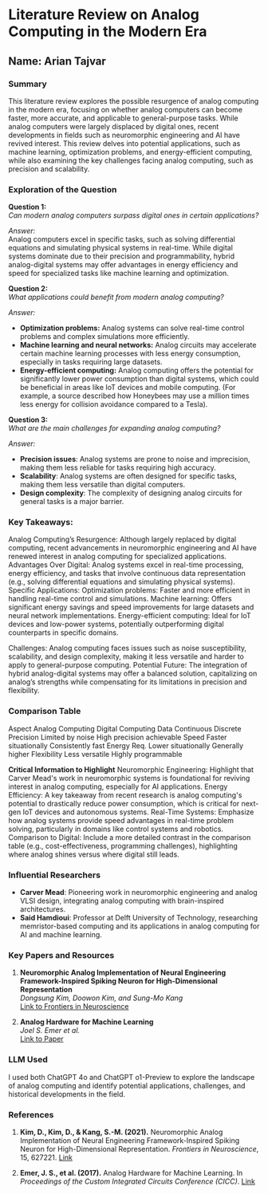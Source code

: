 # Literature Review on Analog Computing in the Modern Era

## Name: Arian Tajvar

### Summary
This literature review explores the possible resurgence of analog computing in the modern era, focusing on whether analog computers can become faster, more accurate, and applicable to general-purpose tasks. While analog computers were largely displaced by digital ones, recent developments in fields such as neuromorphic engineering and AI have revived interest. This review delves into potential applications, such as machine learning, optimization problems, and energy-efficient computing, while also examining the key challenges facing analog computing, such as precision and scalability.

### Exploration of the Question

**Question 1:**  
*Can modern analog computers surpass digital ones in certain applications?*

*Answer:*  
Analog computers excel in specific tasks, such as solving differential equations and simulating physical systems in real-time. While digital systems dominate due to their precision and programmability, hybrid analog-digital systems may offer advantages in energy efficiency and speed for specialized tasks like machine learning and optimization.

**Question 2:**  
*What applications could benefit from modern analog computing?*

*Answer:*  
- **Optimization problems:** Analog systems can solve real-time control problems and complex simulations more efficiently.
- **Machine learning and neural networks:** Analog circuits may accelerate certain machine learning processes with less energy consumption, especially in tasks requiring large datasets.
- **Energy-efficient computing:** Analog computing offers the potential for significantly lower power consumption than digital systems, which could be beneficial in areas like IoT devices and mobile computing. (For example, a source described how Honeybees may use a million times less energy for collision avoidance compared to a Tesla).

**Question 3:**  
*What are the main challenges for expanding analog computing?*

*Answer:*  
- **Precision issues**: Analog systems are prone to noise and imprecision, making them less reliable for tasks requiring high accuracy.
- **Scalability**: Analog systems are often designed for specific tasks, making them less versatile than digital computers.
- **Design complexity**: The complexity of designing analog circuits for general tasks is a major barrier.


### Key Takeaways:

Analog Computing’s Resurgence: Although largely replaced by digital computing, recent advancements in neuromorphic engineering and AI have renewed interest in analog computing for specialized applications.
Advantages Over Digital: Analog systems excel in real-time processing, energy efficiency, and tasks that involve continuous data representation (e.g., solving differential equations and simulating physical systems).
Specific Applications:
Optimization problems: Faster and more efficient in handling real-time control and simulations.
Machine learning: Offers significant energy savings and speed improvements for large datasets and neural network implementations.
Energy-efficient computing: Ideal for IoT devices and low-power systems, potentially outperforming digital counterparts in specific domains.

Challenges: Analog computing faces issues such as noise susceptibility, scalability, and design complexity, making it less versatile and harder to apply to general-purpose computing.
Potential Future: The integration of hybrid analog-digital systems may offer a balanced solution, capitalizing on analog’s strengths while compensating for its limitations in precision and flexibility.

### Comparison Table
Aspect      Analog Computing        Digital Computing
Data        Continuous	            Discrete
Precision	  Limited by noise	      High precision achievable
Speed       Faster situationally	  Consistently fast
Energy Req.	Lower situationally	    Generally higher
Flexibility	Less versatile	        Highly programmable


**Critical Information to Highlight**
Neuromorphic Engineering: Highlight that Carver Mead's work in neuromorphic systems is foundational for reviving interest in analog computing, especially for AI applications.
Energy Efficiency: A key takeaway from recent research is analog computing's potential to drastically reduce power consumption, which is critical for next-gen IoT devices and autonomous systems.
Real-Time Systems: Emphasize how analog systems provide speed advantages in real-time problem solving, particularly in domains like control systems and robotics.
Comparison to Digital: Include a more detailed contrast in the comparison table (e.g., cost-effectiveness, programming challenges), highlighting where analog shines versus where digital still leads.

### Influential Researchers

- **Carver Mead**: Pioneering work in neuromorphic engineering and analog VLSI design, integrating analog computing with brain-inspired architectures.
- **Said Hamdioui**: Professor at Delft University of Technology, researching memristor-based computing and its applications in analog computing for AI and machine learning.

### Key Papers and Resources

1. **Neuromorphic Analog Implementation of Neural Engineering Framework-Inspired Spiking Neuron for High-Dimensional Representation**  
   *Dongsung Kim, Doowon Kim, and Sung-Mo Kang*  
   [Link to Frontiers in Neuroscience](https://www.frontiersin.org/articles/10.3389/fnins.2021.627221/full)

2. **Analog Hardware for Machine Learning**  
   *Joel S. Emer et al.*  
   [Link to Paper](https://people.csail.mit.edu/emer/media/papers/2017.04.cicc.hardware_for_ml.pdf)

### LLM Used

I used both ChatGPT 4o and ChatGPT o1-Preview to explore the landscape of analog computing and identify potential applications, challenges, and historical developments in the field.

### References

1. **Kim, D., Kim, D., & Kang, S.-M. (2021).** Neuromorphic Analog Implementation of Neural Engineering Framework-Inspired Spiking Neuron for High-Dimensional Representation. *Frontiers in Neuroscience*, 15, 627221. [Link](https://www.frontiersin.org/articles/10.3389/fnins.2021.627221/full)

2. **Emer, J. S., et al. (2017).** Analog Hardware for Machine Learning. In *Proceedings of the Custom Integrated Circuits Conference (CICC)*. [Link](https://people.csail.mit.edu/emer/media/papers/2017.04.cicc.hardware_for_ml.pdf)
